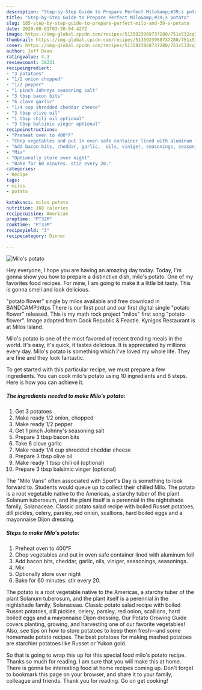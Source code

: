 ```yaml
---
description: "Step-by-Step Guide to Prepare Perfect Milo&amp;#39;s potato"
title: "Step-by-Step Guide to Prepare Perfect Milo&amp;#39;s potato"
slug: 185-step-by-step-guide-to-prepare-perfect-milo-and-39-s-potato
date: 2020-08-01T03:50:04.427Z
image: https://img-global.cpcdn.com/recipes/5135923968737280/751x532cq70/milos-potato-recipe-main-photo.jpg
thumbnail: https://img-global.cpcdn.com/recipes/5135923968737280/751x532cq70/milos-potato-recipe-main-photo.jpg
cover: https://img-global.cpcdn.com/recipes/5135923968737280/751x532cq70/milos-potato-recipe-main-photo.jpg
author: Jeff Dean
ratingvalue: 4.3
reviewcount: 38231
recipeingredient:
- "3 potatoes"
- "1/2 onion chopped"
- "1/2 pepper"
- "1 pinch Johnnys seasoning salt"
- "3 tbsp bacon bits"
- "6 clove garlic"
- "1/4 cup shredded cheddar cheese"
- "3 tbsp olive oil"
- "1 tbsp chili oil optional"
- "3 tbsp balsimic vinger optional"
recipeinstructions:
- "Preheat oven to 400°F"
- "Chop vegetables and put in oven safe container lined with aluminum foil"
- "Add bacon bits, cheddar, garlic,  oils, viniger, seasonings, seasonings."
- "Mix"
- "Optionally store over night"
- "Bake for 60 minutes. stir every 20."
categories:
- Recipe
tags:
- milos
- potato

katakunci: milos potato 
nutrition: 168 calories
recipecuisine: American
preptime: "PT32M"
cooktime: "PT33M"
recipeyield: "3"
recipecategory: Dinner

---
```



![Milo&#39;s potato](https://img-global.cpcdn.com/recipes/5135923968737280/751x532cq70/milos-potato-recipe-main-photo.jpg)

Hey everyone, I hope you are having an amazing day today. Today, I'm gonna show you how to prepare a distinctive dish, milo&#39;s potato. One of my favorites food recipes. For mine, I am going to make it a little bit tasty. This is gonna smell and look delicious.

&#34;potato flower&#34; single by milos available and free download in BANDCAMP:https There is our first post and our first digital single &#34;potato flower&#34; released. This is my math rock project &#34;milos&#34; first song &#34;potato flower&#34;. Image adapted from Cook Republic &amp; Feastie. Kynigos Restaurant is at Milos Island.

Milo&#39;s potato is one of the most favored of recent trending meals in the world. It's easy, it's quick, it tastes delicious. It is appreciated by millions every day. Milo&#39;s potato is something which I've loved my whole life. They are fine and they look fantastic.


To get started with this particular recipe, we must prepare a few ingredients. You can cook milo&#39;s potato using 10 ingredients and 6 steps. Here is how you can achieve it.

<!--inarticleads1-->

##### The ingredients needed to make Milo&#39;s potato:

1. Get 3 potatoes
1. Make ready 1/2 onion, chopped
1. Make ready 1/2 pepper
1. Get 1 pinch Johnny&#39;s seasoning salt
1. Prepare 3 tbsp bacon bits
1. Take 6 clove garlic
1. Make ready 1/4 cup shredded cheddar cheese
1. Prepare 3 tbsp olive oil
1. Make ready 1 tbsp chili oil (optional)
1. Prepare 3 tbsp balsimic vinger (optional)


The &#34;Milo Vans&#34; often associated with Sport&#39;s Day is something to look forward to. Students would queue up to collect their chilled Milo. The potato is a root vegetable native to the Americas, a starchy tuber of the plant Solanum tuberosum, and the plant itself is a perennial in the nightshade family, Solanaceae. Classic potato salad recipe with boiled Russet potatoes, dill pickles, celery, parsley, red onion, scallions, hard boiled eggs and a mayonnaise Dijon dressing. 

<!--inarticleads2-->

##### Steps to make Milo&#39;s potato:

1. Preheat oven to 400°F
1. Chop vegetables and put in oven safe container lined with aluminum foil
1. Add bacon bits, cheddar, garlic,  oils, viniger, seasonings, seasonings.
1. Mix
1. Optionally store over night
1. Bake for 60 minutes. stir every 20.


The potato is a root vegetable native to the Americas, a starchy tuber of the plant Solanum tuberosum, and the plant itself is a perennial in the nightshade family, Solanaceae. Classic potato salad recipe with boiled Russet potatoes, dill pickles, celery, parsley, red onion, scallions, hard boiled eggs and a mayonnaise Dijon dressing. Our Potato Growing Guide covers planting, growing, and harvesting one of our favorite vegetables! Also, see tips on how to store potatoes to keep them fresh—and some homemade potato recipes. The best potatoes for making mashed potatoes are starchier potatoes like Russet or Yukon gold. 

So that is going to wrap this up for this special food milo&#39;s potato recipe. Thanks so much for reading. I am sure that you will make this at home. There is gonna be interesting food at home recipes coming up. Don't forget to bookmark this page on your browser, and share it to your family, colleague and friends. Thank you for reading. Go on get cooking!
